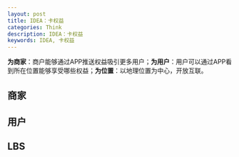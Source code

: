 ```yaml
---
layout: post
title: IDEA：卡权益
categories: Think
description: IDEA：卡权益
keywords: IDEA, 卡权益
---
```



**为商家**：商户能够通过APP推送权益吸引更多用户；**为用户**：用户可以通过APP看到所在位置能够享受哪些权益；**为位置**：以地理位置为中心，开放互联。

## 商家


## 用户


## LBS
